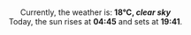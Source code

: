 <p  align="center"><br/>Currently, the weather is: <b> 18°C, <i>clear sky</i></b></br>Today, the sun rises at <b>04:45</b> and sets at <b>19:41</b>.</p>
